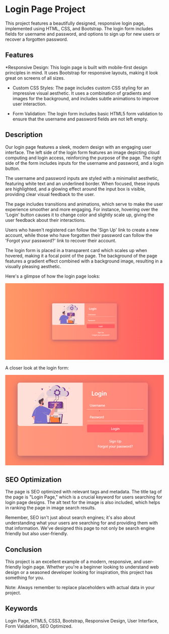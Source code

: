 # Login Page Project
This project features a beautifully designed, responsive login page, implemented using HTML, CSS, and Bootstrap. The login form includes fields for username and password, and options to sign up for new users or recover a forgotten password.

## Features

*Responsive Design: This login page is built with mobile-first design principles in mind. It uses Bootstrap for responsive layouts, making it look great on screens of all sizes.

* Custom CSS Styles: The page includes custom CSS styling for an impressive visual aesthetic. It uses a combination of gradients and images for the background, and includes subtle animations to improve user interaction.

* Form Validation: The login form includes basic HTML5 form validation to ensure that the username and password fields are not left empty.

## Description
Our login page features a sleek, modern design with an engaging user interface. The left side of the login form features an image depicting cloud computing and login access, reinforcing the purpose of the page. The right side of the form includes inputs for the username and password, and a login button.

The username and password inputs are styled with a minimalist aesthetic, featuring white text and an underlined border. When focused, these inputs are highlighted, and a glowing effect around the input box is visible, providing clear visual feedback to the user.

The page includes transitions and animations, which serve to make the user experience smoother and more engaging. For instance, hovering over the 'Login' button causes it to change color and slightly scale up, giving the user feedback about their interactions.

Users who haven't registered can follow the 'Sign Up' link to create a new account, while those who have forgotten their password can follow the 'Forgot your password?' link to recover their account.

The login form is placed in a transparent card which scales up when hovered, making it a focal point of the page. The background of the page features a gradient effect combined with a background image, resulting in a visually pleasing aesthetic.

Here's a glimpse of how the login page looks:

![My Image](LoginPage.png)

A closer look at the login form:

![My Image](CloseUp.png)

## SEO Optimization
The page is SEO optimized with relevant tags and metadata. The title tag of the page is "Login Page," which is a crucial keyword for users searching for login page designs. The alt text for the image is also included, which helps in ranking the page in image search results.

Remember, SEO isn't just about search engines; it's also about understanding what your users are searching for and providing them with that information. We've designed this page to not only be search engine friendly but also user-friendly.

## Conclusion
This project is an excellent example of a modern, responsive, and user-friendly login page. Whether you're a beginner looking to understand web design or a seasoned developer looking for inspiration, this project has something for you.

Note: Always remember to replace placeholders with actual data in your project.

## Keywords
Login Page, HTML5, CSS3, Bootstrap, Responsive Design, User Interface, Form Validation, SEO Optimized.
